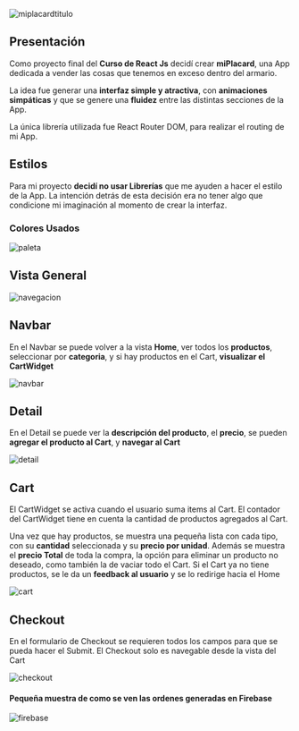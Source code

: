 ![miplacardtitulo](https://user-images.githubusercontent.com/84154261/127269013-a592507c-4202-4257-8487-10abd0b6ab6d.png)


## Presentación

Como proyecto final del **Curso de React Js** decidí crear **miPlacard**, una App dedicada a vender las cosas que tenemos en exceso dentro del armario.

La idea fue generar una **interfaz simple y atractiva**, con  **animaciones simpáticas** y que se genere una **fluidez** entre las distintas secciones de la App.

La única librería utilizada fue React Router DOM, para realizar el routing de mi App.
  
## Estilos
Para mi proyecto **decidí no usar Librerías** que me ayuden a hacer el estilo de la App. La intención detrás de esta decisión era no tener algo que condicione mi imaginación al momento de crear la interfaz.
### Colores Usados
![paleta](https://user-images.githubusercontent.com/84154261/127270035-ae0f2f4a-822e-46d4-bc47-d0c364fc9b1b.png)

## Vista General
![navegacion](https://user-images.githubusercontent.com/84154261/127273070-d314312e-33b8-4459-9186-c31ea2b9d769.gif)

## Navbar
En el Navbar se puede volver a la vista **Home**, ver todos los **productos**, seleccionar por **categoria**, y si hay productos en el Cart, **visualizar el CartWidget**

![navbar](https://user-images.githubusercontent.com/84154261/127273585-506ab73f-19d7-4254-b033-193beed25ca9.gif)

## Detail
En el Detail se puede ver la **descripción del producto**, el **precio**, se pueden **agregar el producto al Cart**, y **navegar al Cart**

![detail](https://user-images.githubusercontent.com/84154261/127273897-976b7a71-ea5d-4c75-b745-ef239c9601b4.gif)

## Cart
El CartWidget se activa cuando el usuario suma items al Cart. El contador del CartWidget tiene en cuenta la cantidad de productos agregados al Cart.

Una vez que hay productos, se muestra una pequeña lista con cada tipo, con su **cantidad** seleccionada y su **precio por unidad**. Además se muestra el **precio Total** de toda la compra, la opción para eliminar un producto no deseado, como también la de vaciar todo el Cart.
Si el Cart ya no tiene productos, se le da un **feedback al usuario** y se lo redirige hacia el Home

![cart](https://user-images.githubusercontent.com/84154261/127274467-1d8a9d1d-80c3-4ba6-9b8f-d6ee7808d27f.gif)

## Checkout
En el formulario de Checkout se requieren todos los campos para que se pueda hacer el Submit. El Checkout solo es navegable desde la vista del Cart

![checkout](https://user-images.githubusercontent.com/84154261/127274830-8f0cd01d-7d02-4a87-87a6-15240269c985.gif)

#### Pequeña muestra de como se ven las ordenes generadas en **Firebase**
![firebase](https://user-images.githubusercontent.com/84154261/127276104-fd6701cf-ca50-474c-8a5d-300d68ed97b1.gif)





